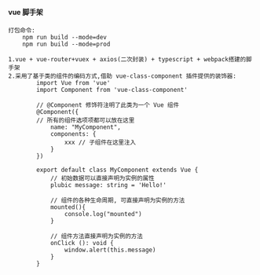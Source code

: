 #### vue 脚手架

    打包命令:
        npm run build --mode=dev
        npm run build --mode=prod

    1.vue + vue-router+vuex + axios(二次封装) + typescript + webpack搭建的脚手架
    2.采用了基于类的组件的编码方式,借助 vue-class-component 插件提供的装饰器:
            import Vue from 'vue'
            import Component from 'vue-class-component'

            // @Component 修饰符注明了此类为一个 Vue 组件
            @Component({
            // 所有的组件选项项都可以放在这里
                name: "MyComponent",
                components: {
                    xxx // 子组件在这里注入
                }
            })

            export default class MyComponent extends Vue {
                // 初始数据可以直接声明为实例的属性
                plubic message: string = 'Hello!'

                // 组件的各种生命周期, 可直接声明为实例的方法
                mounted(){
                    console.log("mounted")
                }

                // 组件方法直接声明为实例的方法
                onClick (): void {
                    window.alert(this.message)
                }
            }
